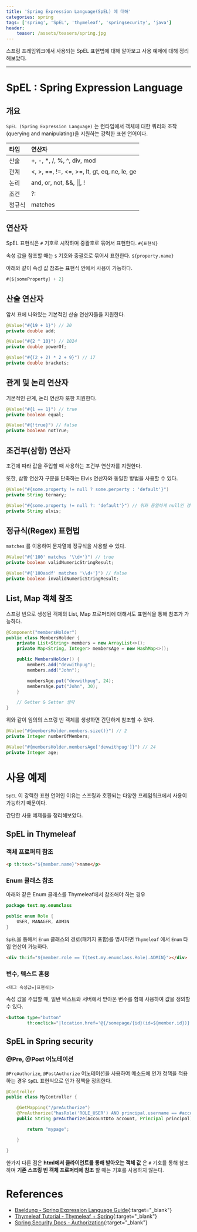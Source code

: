 ```yaml
---
title: 'Spring Expression Language(SpEL) 에 대해'
categories: spring
tags: ['spring', 'SpEL', 'thymeleaf', 'springsecurity', 'java']
header:
    teaser: /assets/teasers/spring.jpg
---
```


스프링 프레임워크에서 사용되는 SpEL 표현법에 대해 알아보고 사용 예제에 대해 정리해보았다.

- - -

# SpEL : Spring Expression Language

## 개요

`SpEL (Spring Expression Language)` 는 런타임에서 객체에 대한 쿼리와 조작(querying and manipulating)을 지원하는 강력한 표현 언어이다. 

| 타입    | 연산자                                 |
| :--- | :---------------------------------------- | 
| 산술   |+, -, *, /, %, ^, div, mod | 
|관계|<, >, ==, !=, <=, >=, lt, gt, eq, ne, le, ge|
|논리|and, or, not, &&, \|\|, !|
|조건|?:|
|정규식|matches|

## 연산자

SpEL 표현식은 `#` 기호로 시작하며 중괄호로 묶어서 표현한다. `#{표현식}`

속성 값을 참조할 때는 `$` 기호와 중괄호로 묶어서 표현한다. `${property.name}`

아래와 같이 속성 값 참조는 표현식 안에서 사용이 가능하다.
```java
#{${someProperty} + 2}
```

## 산술 연산자

앞서 표에 나와있는 기본적인 산술 연산자들을 지원한다.

```java
@Value("#{19 + 1}") // 20
private double add;

@Value("#{2 ^ 10}") // 1024
private double powerOf;

@Value("#{(2 + 2) * 2 + 9}") // 17
private double brackets;
```

## 관계 및 논리 연산자

기본적인 관계, 논리 연산자 또한 지원한다.

```java
@Value("#{1 == 1}") // true
private boolean equal;

@Value("#{!true}") // false
private boolean notTrue;
```

## 조건부(삼항) 연산자

조건에 따라 값을 주입할 때 사용하는 조건부 연산자를 지원한다.

또한, 삼항 연산자 구문을 단축하는 Elvis 연산자와 동일한 방법을 사용할 수 있다.

```java
@Value("#{some.property != null ? some.perperty : 'default'}")
private String ternary;

@Value("#{some.property != null ?: 'default'}") // 위와 동일하게 null인 경우 default 주입
private String elvis;
```

## 정규식(Regex) 표현법

`matches` 를 이용하여 문자열에 정규식을 사용할 수 있다.

```java
@Value("#{'100' matches '\\d+'}") // true
private boolean validNumericStringResult;

@Value("#{'100asdf' matches '\\d+'}") // false
private boolean invalidNumericStringResult;
```

## List, Map 객체 참조

스프링 빈으로 생성된 객체의 List, Map 프로퍼티에 대해서도 표현식을 통해 참조가 가능하다.

```java
@Component("membersHolder")
public class MembersHolder {
    private List<String> members = new ArrayList<>();
    private Map<String, Integer> membersAge = new HashMap<>();

    public MembersHolder() {
        members.add("devwithpug");
        members.add("John");

        membersAge.put("devwithpug", 24);
        membersAge.put("John", 30);
    }

    // Getter & Setter 생략
}
```

위와 같이 임의의 스프링 빈 객체를 생성하면 간단하게 참조할 수 있다.

```java
@Value("#{membersHolder.members.size()}") // 2
private Integer numberOfMembers;

@Value("#{membersHolder.membersAge['devwithpug']}") // 24
private Integer age;
```

# 사용 예제

`SpEL` 이 강력한 표현 언어인 이유는 스프링과 호환되는 다양한 프레임워크에서 사용이 가능하기 때문이다. 

간단한 사용 예제들을 정리해보았다.

## SpEL in Thymeleaf

### 객체 프로퍼티 참조

```html
<p th:text="${member.name}">name</p>
```

### Enum 클래스 참조

아래와 같은 Enum 클래스를 Thymeleaf에서 참조해야 하는 경우

```java
package test.my.enumclass

public enum Role {
    USER, MANAGER, ADMIN
}
```

`SpEL`을 통해서 `Enum` 클래스의 경로(패키지 포함)를 명시하면 `Thymeleaf` 에서 `Enum` 타입 연산이 가능하다.

```html
<div th:if="${member.role == T(test.my.enumclass.Role).ADMIN}"></div>
```

### 변수, 텍스트 혼용


`<태그 속성값=|표현식|>`

속성 값을 주입할 때, 일반 텍스트와 서버에서 받아온 변수를 함께 사용하여 값을 정의할 수 있다.

```html
<button type="button" 
        th:onclick="|location.href='@{/somepage/{id}(id=${member.id})}'|">somepage</button>
```

## SpEL in Spring security

### @Pre, @Post 어노테이션

`@PreAuthorize`, `@PostAuthorize` 어노테이션을 사용하여 메소드에 인가 정책을 적용하는 경우 `SpEL` 표현식으로 인가 정책을 정의한다.

```java
@Controller
public class MyController {

    @GetMapping("/preAuthorize")
    @PreAuthorize("hasRole('ROLE_USER') AND principal.username == #account.username")
    public String preAuthorize(AccountDto account, Principal principal) {

        return "mypage";

    }

}
```


한가지 다른 점은 __html에서 클라이언트를 통해 받아오는 객체 값__ 은 `#` 기호를 통해 참조하며 __기존 스프링 빈 객체 프로퍼티에 참조__ 할 때는 기호를 사용하지 않는다.

# References

* [Baeldung - Spring Expression Language Guide](https://www.baeldung.com/spring-expression-language){:target="_blank"}
* [Thymeleaf Tutorial - Thymeleaf + Spring](https://www.thymeleaf.org/doc/tutorials/3.0/thymeleafspring.html){:target="_blank"}
* [Spring Security Docs - Authorization](https://docs.spring.io/spring-security/site/docs/3.0.x/reference/el-access.html){:target="_blank"}